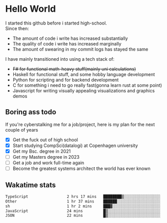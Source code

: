 # Hello World

I started this github before i started high-school.  
Since then:
- The amount of code i write has increased substantially
- The quality of code i write has increased marginally
- The amount of swearing in my commit logs has stayed the same

I have mainly transitioned into using a tech stack of:
- ~~F# for functional math-heavy stuff(mainly uni calculations)~~
- Haskell for functional stuff, and some hobby language development
- Python for scripting and for backend development
- C for something i need to go really fast(gonna learn rust at some point)
- Javascript for writing visually appealing visualizations and graphics demos

## Boring ass todo
If you're cyberstalking me for a job/project, here is my plan for the next couple of years
- [x] Get the fuck out of high school
- [x] Start studying CompSci(datalogi) at Copenhagen university
- [x] Get my Bsc. degree in 2021
- [ ] Get my Masters degree in 2023
- [ ] Get a job and work full-time again
- [ ] Become the greatest systems architect the world has ever known

## Wakatime stats
<!--START_SECTION:waka-->

```txt
TypeScript                 2 hrs 17 mins   ████████▒░░░░░░░░░░░░░░░░   33.29 %
Other                      1 hr 37 mins    ██████░░░░░░░░░░░░░░░░░░░   23.64 %
sh                         1 hr 2 mins     ███▓░░░░░░░░░░░░░░░░░░░░░   15.16 %
JavaScript                 24 mins         █▒░░░░░░░░░░░░░░░░░░░░░░░   05.88 %
JSON                       22 mins         █▒░░░░░░░░░░░░░░░░░░░░░░░   05.54 %
```

<!--END_SECTION:waka-->

